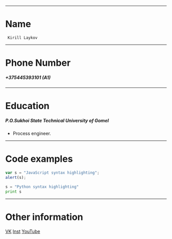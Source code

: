 ___
# Name
     Kirill Laykov
___
# Phone Number
##### +375445393101 (A1)
___
# Education
##### P.O.Sukhoi State Technical University of Gomel

* Process engineer.
___
# Code examples
```javascript
var s = "JavaScript syntax highlighting";
alert(s);
```
 
```python
s = "Python syntax highlighting"
print s
```
___
# Other information
[VK](https://vk.com/gogalap)
[Inst](https://www.instagram.com/krsh_gdlk/?hl=ru)
[YouTube](https://www.youtube.com/c/GMProdGoldMemBer)
